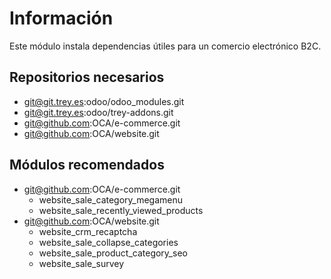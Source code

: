 Información
===========

Este módulo instala dependencias útiles para un comercio electrónico B2C.

Repositorios necesarios
-----------------------

- git@git.trey.es:odoo/odoo_modules.git
- git@git.trey.es:odoo/trey-addons.git
- git@github.com:OCA/e-commerce.git
- git@github.com:OCA/website.git

Módulos recomendados
--------------------

- git@github.com:OCA/e-commerce.git
    - website_sale_category_megamenu
    - website_sale_recently_viewed_products
- git@github.com:OCA/website.git
    - website_crm_recaptcha
    - website_sale_collapse_categories
    - website_sale_product_category_seo
    - website_sale_survey
